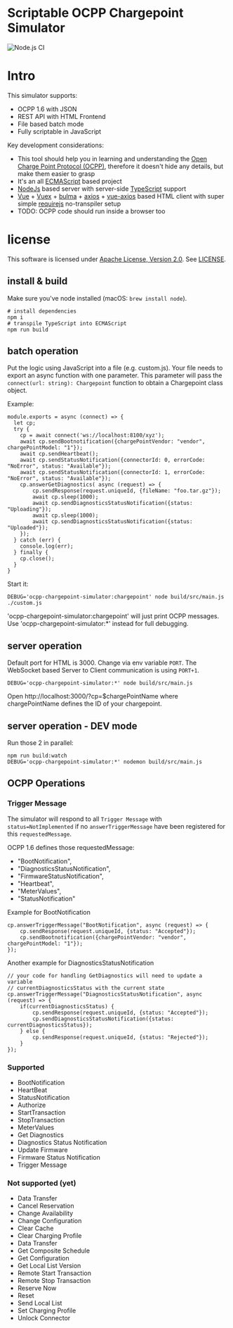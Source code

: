 # Scriptable OCPP Chargepoint Simulator

![Node.js CI](https://github.com/oglimmer/scriptable-ocpp-chargepoint-simulator/workflows/Node.js%20CI/badge.svg)

# Intro

This simulator supports:

* OCPP 1.6 with JSON
* REST API with HTML Frontend
* File based batch mode
* Fully scriptable in JavaScript

Key development considerations:

* This tool should help you in learning and understanding the [Open Charge Point Protocol (OCPP)](https://www.openchargealliance.org), therefore it doesn't hide any details, but make them easier to grasp
* It's an all [ECMAScript](https://en.wikipedia.org/wiki/ECMAScript) based project
* [NodeJs](https://nodejs.org) based server with server-side [TypeScript](https://www.typescriptlang.org) support
* [Vue](https://vuejs.org) + [Vuex](https://vuex.vuejs.org) + [bulma](https://bulma.io) + [axios](https://github.com/axios/axios) + [vue-axios](https://github.com/imcvampire/vue-axios) based HTML client with super simple [requirejs](https://requirejs.org/) no-transpiler setup 
* TODO: OCPP code should run inside a browser too

# license

This software is licensed under [Apache License, Version 2.0](https://www.apache.org/licenses/LICENSE-2.0). See [LICENSE](LICENSE).

## install & build

Make sure you've node installed (macOS: `brew install node`).

```
# install dependencies
npm i
# transpile TypeScript into ECMAScript
npm run build
```

## batch operation

Put the logic using JavaScript into a file (e.g. custom.js). Your file needs to export an async function with one
parameter. This parameter will pass the `connect(url: string): Chargepoint` function to obtain a Chargepoint class object.

Example:

```
module.exports = async (connect) => {
  let cp;
  try {
    cp = await connect('ws://localhost:8100/xyz');
    await cp.sendBootnotification({chargePointVendor: "vendor", chargePointModel: "1"});
    await cp.sendHeartbeat();
    await cp.sendStatusNotification({connectorId: 0, errorCode: "NoError", status: "Available"});
    await cp.sendStatusNotification({connectorId: 1, errorCode: "NoError", status: "Available"});
    cp.answerGetDiagnostics( async (request) => {
        cp.sendResponse(request.uniqueId, {fileName: "foo.tar.gz"});
        await cp.sleep(1000);
        await cp.sendDiagnosticsStatusNotification({status: "Uploading"});
        await cp.sleep(1000);
        await cp.sendDiagnosticsStatusNotification({status: "Uploaded"});
    });
  } catch (err) {
    console.log(err);
  } finally {
    cp.close();
  }
}
```

Start it:

```
DEBUG='ocpp-chargepoint-simulator:chargepoint' node build/src/main.js ./custom.js
```

'ocpp-chargepoint-simulator:chargepoint' will just print OCPP messages.
Use 'ocpp-chargepoint-simulator:*' instead for full debugging. 

## server operation

Default port for HTML is 3000. Change via env variable `PORT`. The WebSocket based Server to Client communication is using `PORT+1`.

```
DEBUG='ocpp-chargepoint-simulator:*' node build/src/main.js
```

Open http://localhost:3000/?cp=$chargePointName where chargePointName defines the ID of your chargepoint.

## server operation - DEV mode

Run those 2 in parallel:

```
npm run build:watch
DEBUG='ocpp-chargepoint-simulator:*' nodemon build/src/main.js
```

## OCPP Operations

### Trigger Message

The simulator will respond to all `Trigger Message` with `status=NotImplemented` if no `answerTriggerMessage` have been
registered for this `requestedMessage`.

OCPP 1.6 defines those requestedMessage:
* "BootNotification",
* "DiagnosticsStatusNotification",
* "FirmwareStatusNotification",
* "Heartbeat",
* "MeterValues",
* "StatusNotification"

Example for BootNotification

```
cp.answerTriggerMessage("BootNotification", async (request) => {
    cp.sendResponse(request.uniqueId, {status: "Accepted"});
    cp.sendBootnotification({chargePointVendor: "vendor", chargePointModel: "1"});
});
```

Another example for DiagnosticsStatusNotification

```
// your code for handling GetDiagnostics will need to update a variable
// currentDiagnosticsStatus with the current state
cp.answerTriggerMessage("DiagnosticsStatusNotification", async (request) => {
    if(currentDiagnosticsStatus) {
        cp.sendResponse(request.uniqueId, {status: "Accepted"});
        cp.sendDiagnosticsStatusNotification({status: currentDiagnosticsStatus});
    } else {
        cp.sendResponse(request.uniqueId, {status: "Rejected"});
    }
});
``` 
 

### Supported

* BootNotification
* HeartBeat
* StatusNotification
* Authorize
* StartTransaction
* StopTransaction
* MeterValues
* Get Diagnostics
* Diagnostics Status Notification
* Update Firmware
* Firmware Status Notification
* Trigger Message

### Not supported (yet)

* Data Transfer
* Cancel Reservation
* Change Availability
* Change Configuration
* Clear Cache
* Clear Charging Profile
* Data Transfer
* Get Composite Schedule
* Get Configuration
* Get Local List Version
* Remote Start Transaction
* Remote Stop Transaction
* Reserve Now
* Reset
* Send Local List
* Set Charging Profile
* Unlock Connector

